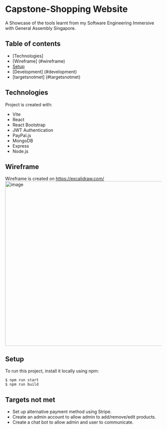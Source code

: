# Capstone-Shopping Website
A Showcase of the tools learnt from my Software Engineering Immersive with General Assembly Singapore.
## Table of contents
* [Technologies]
* [Wireframe] (#wireframe)
* [Setup](#setup)
* [Development] (#development)
* [targetsnotmet] (#targetsnotmet)
	
## Technologies
Project is created with:
* Vite
* React
* React Bootstrap
* JWT Authentication
* PayPal.js
* MongoDB
* Express
* Node.js

## Wireframe
Wireframe is created on https://excalidraw.com/
<img width="530" alt="image" src="https://user-images.githubusercontent.com/112377593/214215007-21a88c0c-0213-4923-97b3-2a96e0847ef9.png">	

## Setup
To run this project, install it locally using npm:

```
$ npm run start
$ npm run build
```
## Targets not met 
* Set up alternative payment method using Stripe.
* Create an admin account to allow admin to add/remove/edit products.
* Create a chat bot to allow admin and user to communicate. 

